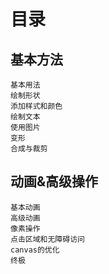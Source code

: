 # 目录
## 基本方法
    基本用法
    绘制形状
    添加样式和颜色
    绘制文本
    使用图片
    变形
    合成与裁剪
## 动画&高级操作
    基本动画
    高级动画
    像素操作
    点击区域和无障碍访问
    canvas的优化
    终极
